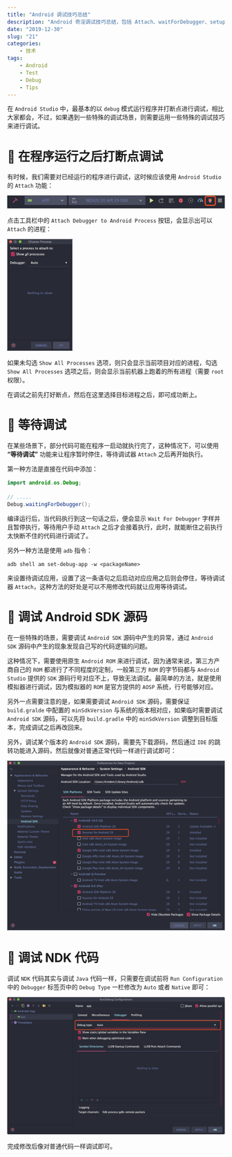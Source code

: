 ```yaml
---
title: "Android 调试技巧总结"
description: "Android 奇淫调试技巧总结，包括 Attach、waitForDebugger、setup-debug-app、NDK 调试、Android SDK 源码调试等。"
date: "2019-12-30"
slug: "21"
categories:
    - 技术
tags:
    - Android
    - Test
    - Debug
    - Tips
---
```


在 `Android Studio` 中，最基本的以 `debug` 模式运行程序并打断点进行调试，相比大家都会，不过，如果遇到一些特殊的调试场景，则需要运用一些特殊的调试技巧来进行调试。

# 🍗 在程序运行之后打断点调试

有时候，我们需要对已经运行的程序进行调试，这时候应该使用 `Android Studio` 的 `Attach` 功能：

![Attach](22.png)

点击工具栏中的 `Attach Debugger to Android Process` 按钮，会显示出可以 `Attach` 的进程：

<img src="23.png" width="30%"/>

如果未勾选 `Show All Processes` 选项，则只会显示当前项目对应的进程，勾选 `Show All Processes` 选项之后，则会显示当前机器上跑着的所有进程（需要 `root` 权限）。

在调试之前先打好断点，然后在这里选择目标进程之后，即可成功断上。

# 🍥 等待调试

在某些场景下，部分代码可能在程序一启动就执行完了，这种情况下，可以使用 **“等待调试”** 功能来让程序暂时停住，等待调试器 `Attach` 之后再开始执行。

第一种方法是直接在代码中添加：

```java
import android.os.Debug;

// .....
Debug.waitingForDebugger();
```

编译运行后，当代码执行到这一句话之后，便会显示 `Wait For Debugger` 字样并且暂停执行，等待用户手动 `Attach` 之后才会接着执行，此时，就能断住之前执行太快断不住的代码进行调试了。

另外一种方法是使用 `adb` 指令：

```shell
adb shell am set-debug-app -w <packageName>
```

来设置待调试应用，设置了这一条语句之后启动对应应用之后则会停住，等待调试器 `Attach`，这种方法的好处是可以不用修改代码就让应用等待调试。

# 🧀 调试 Android SDK 源码

在一些特殊的场景，需要调试 `Android SDK` 源码中产生的异常，通过 `Android SDK` 源码中产生的现象发现自己写的代码逻辑的问题。

这种情况下，需要使用原生 `Android ROM` 来进行调试，因为通常来说，第三方产商自己的 `ROM` 都进行了不同程度的定制，一般第三方 `ROM` 的字节码都与 `Android Studio` 提供的 `SDK` 源码行号对应不上，导致无法调试。最简单的方法，就是使用模拟器进行调试，因为模拟器的 `ROM` 是官方提供的 `AOSP` 系统，行号能够对应。

另外一点需要注意的是，如果需要调试 `Android SDK` 源码，需要保证 `build.gralde` 中配置的 `minSdkVersion` 与系统的版本相对应，如果临时需要调试 `Android SDK` 源码，可以先将 `build.gradle` 中的 `minSdkVersion` 调整到目标版本，完成调试之后再改回来。

另外，调试某个版本的 `Android SDK` 源码，需要先下载源码，然后通过 `IDE` 的跳转功能进入源码，然后就像对普通正常代码一样进行调试即可：

![Android Sources](25.png)

# 🍙 调试 NDK 代码

调试 `NDK` 代码其实与调试 `Java` 代码一样，只需要在调试前将 `Run Configuration` 中的 `Debugger` 标签页中的 `Debug Type` 一栏修改为 `Auto` 或者 `Native` 即可：

![Run Configuration](26.png)

完成修改后像对普通代码一样调试即可。

